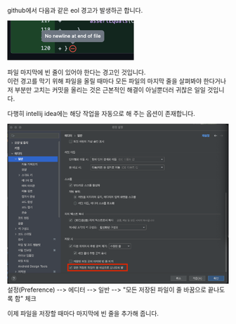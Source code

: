 github에서 다음과 같은 eol 경고가 발생하곤 합니다.

![이런 문제](../resources/no-new-line-warning-github.png)

파일 마지막에 빈 줄이 있어야 한다는 경고인 것입니다.  
이런 경고를 막기 위해 파일을 올릴 때마다 모든 파일의 마지막 줄을 살펴봐야 한다거나  
저 부분만 고치는 커밋을 올리는 것은 근본적인 해결이 아닐뿐더러 귀찮은 일일 것입니다.

다행히 intellij idea에는 해당 작업을 자동으로 해 주는 옵션이 존재합니다.

![구세주](../resources/intellij-option.png)  
설정(Preference) --> 에디터 --> 일반 --> "모든 저장된 파일이 줄 바꿈으로 끝나도록 함" 체크  

이제 파일을 저장할 때마다 마지막에 빈 줄을 추가해 줍니다.
